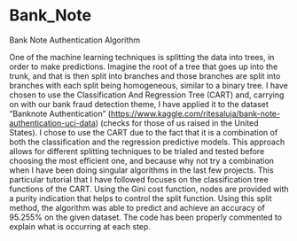 # Bank_Note
Bank Note Authentication Algorithm

One of the machine learning techniques is splitting the data into trees, in order to make predictions. 
Imagine the root of a tree that goes up into the trunk, and that is then split into branches and those branches are split 
into branches with each split being homogeneous, similar to a binary tree. 
I have chosen to use the Classification And Regression Tree (CART) and, carrying on with our bank fraud detection theme, 
I have applied it to the dataset “Banknote Authentication” (https://www.kaggle.com/ritesaluja/bank-note-authentication-uci-data) 
(checks for those of us raised in the United States). 
I chose to use the CART due to the fact that it is a combination of both the classification and the regression predictive models. 
This approach allows for different splitting techniques to be trialed and tested before choosing the most efficient one, and because 
why not try a combination when I have been doing singular algorithms in the last few projects. This particular tutorial that I have 
followed focuses on the classification tree functions of the CART. Using the Gini cost function, nodes are provided with a purity 
indication that helps to control the split function. Using this split method, the algorithm was able to predict and achieve an accuracy 
of 95.255% on the given dataset. The code has been properly commented to explain what is occurring at each step.
